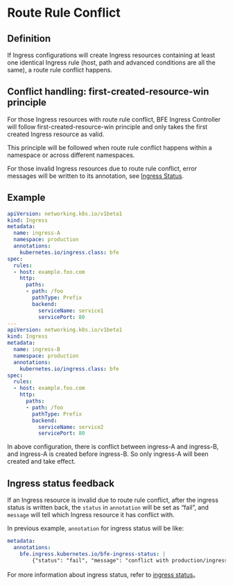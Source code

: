 # Route Rule Conflict

## Definition
If Ingress configurations will create Ingress resources containing at least one identical Ingress rule (host, path and advanced conditions are all the same), a route rule conflict happens. 

## Conflict handling: first-created-resource-win principle

For those Ingress resources with route rule conflict, BFE Ingress Controller will follow first-created-resource-win principle and only takes the first created Ingress resource as valid.  

This principle will be followed when route rule conflict happens within a namespace or across different namespaces.

For those invalid Ingress resources due to route rule conflict, error messages will be written to its annotation, see [Ingress Status](validate-state.md).

## Example

```yaml
apiVersion: networking.k8s.io/v1beta1
kind: Ingress
metadata:
  name: ingress-A
  namespace: production
  annotations:
    kubernetes.io/ingress.class: bfe  
spec:
  rules:
  - host: example.foo.com
    http:
      paths:
      - path: /foo
        pathType: Prefix
        backend:
          serviceName: service1
          servicePort: 80
---
apiVersion: networking.k8s.io/v1beta1
kind: Ingress
metadata:
  name: ingress-B
  namespace: production
  annotations:
    kubernetes.io/ingress.class: bfe  
spec:
  rules:
  - host: example.foo.com
    http:
      paths:
      - path: /foo
        pathType: Prefix
        backend:
          serviceName: service2
          servicePort: 80

```
In above configuration, there is conflict between ingress-A and ingress-B, and ingress-A is created before ingress-B. So only ingress-A will been created and take effect.

## Ingress status feedback
If an Ingress resource is invalid due to route rule conflict, after the ingress status is written back, the `status` in `annotation` will be set as “fail”, and `message` will tell which Ingress resource it has conflict with.

In previous example, `annotation` for ingress status will be like:


```yaml
metadata:
  annotations:
    bfe.ingress.kubernetes.io/bfe-ingress-status: |
    	{"status": "fail", "message": "conflict with production/ingress-A"}
```

For more information about ingress status, refer to [ingress status](validate-state.md)。

